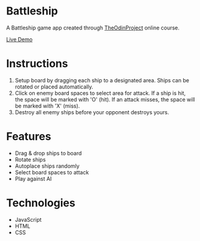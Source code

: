 # Battleship

A Battleship game app created through [TheOdinProject](https://www.theodinproject.com) online course.

[Live Demo](https://redraptor10.github.io/Battleship)

# Instructions

1. Setup board by dragging each ship to a designated area. Ships can be rotated or placed automatically.
2. Click on enemy board spaces to select area for attack. If a ship is hit, the space will be marked with 'O' (hit). If an attack misses, the space will be marked with 'X' (miss).
3. Destroy all enemy ships before your opponent destroys yours.

# Features

- Drag & drop ships to board
- Rotate ships
- Autoplace ships randomly
- Select board spaces to attack
- Play against AI

# Technologies

- JavaScript
- HTML
- CSS